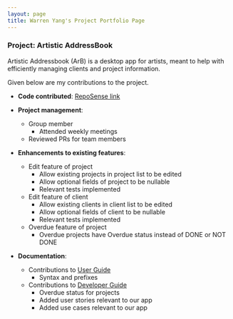 ```yaml
---
layout: page
title: Warren Yang's Project Portfolio Page
---
```


### Project: Artistic AddressBook

Artistic Addressbook (ArB) is a desktop app for artists, meant to help with efficiently managing clients and project information.

Given below are my contributions to the project.

* **Code contributed**: [RepoSense link](https://nus-cs2103-ay2223s2.github.io/tp-dashboard/?search=verydaftpunk&breakdown=true&sort=groupTitle%20dsc&sortWithin=title&since=2023-02-17&timeframe=commit&mergegroup=&groupSelect=groupByRepos&checkedFileTypes=docs~functional-code~test-code~other)

* **Project management**:
  * Group member
    * Attended weekly meetings
  * Reviewed PRs for team members

* **Enhancements to existing features**:
  * Edit feature of project 
    * Allow existing projects in project list to be edited
    * Allow optional fields of project to be nullable
    * Relevant tests implemented
  * Edit feature of client
    * Allow existing clients in client list to be edited
    * Allow optional fields of client to be nullable
    * Relevant tests implemented
  * Overdue feature of project
    * Overdue projects have Overdue status instead of DONE or NOT DONE

* **Documentation**:
  * Contributions to [User Guide](https://ay2223s2-cs2103t-t14-1.github.io/tp/UserGuide.html)
    * Syntax and prefixes
  * Contributions to [Developer Guide](https://ay2223s2-cs2103t-t14-1.github.io/tp/DeveloperGuide.html)
    * Overdue status for projects
    * Added user stories relevant to our app
    * Added use cases relevant to our app